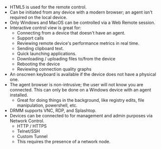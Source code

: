 - HTML5 is used for the remote control. 
- Can be initiated from any device with a modern browser; an agent isn't required on the local device.
- Only Windows and MacOS can be controlled via a Web Remote session.
- Interactive control view is great for:
	- Connecting from a device that doesn't have an agent.
	- Support calls
	- Reviewing remote device's performance metrics in real time.
	- Sending clipboard text.
	- Quick launching applications.
	- Downloading / uploading files to/from the device
	- Rebooting the device
	- Reviewing connection quality graphs
- An onscreen keyboard is available if the device does not have a physical one.
- The agent browser is non-intrusive; the user will not know you are connected. This can only be done on a Windows device with an agent installed.
	- Great for doing things in the background, like registry edits, file manipulation, powershell, etc.
- DRMM supports VNC, RDP, and Splashtop. 
- Devices can be connected to for management and admin purposes via Network Control.
	- HTTP / HTTPS
	- Telnet/SSH
	- Custom Tunnel
	- This requires the presence of a network node.